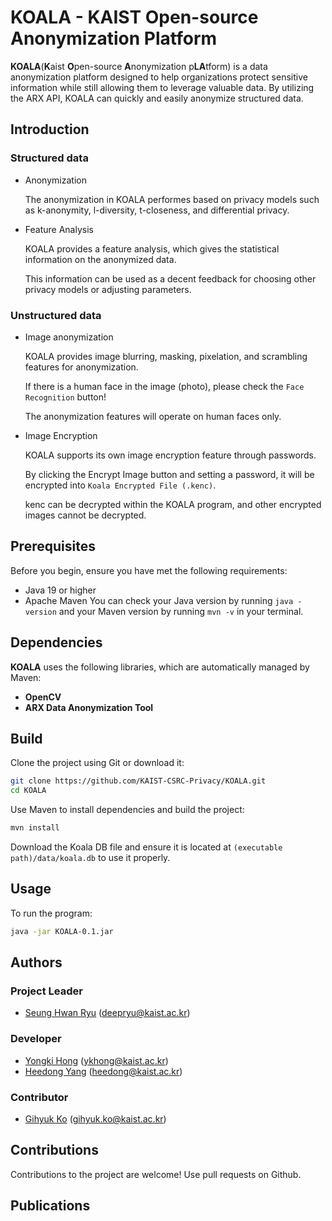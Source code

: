 # KOALA - KAIST Open-source Anonymization Platform
 
 **KOALA**(**K**aist **O**pen-source **A**nonymization p**LA**tform) is a data anonymization platform designed to help organizations protect sensitive information while still allowing them to leverage valuable data. By utilizing the ARX API, KOALA can quickly and easily anonymize structured data.

## Introduction
### Structured data

- Anonymization

  The anonymization in KOALA performes based on privacy models such as k-anonymity, l-diversity, t-closeness, and differential privacy.

- Feature Analysis

  KOALA provides a feature analysis, which gives the statistical information on the anonymized data.

  This information can be used as a decent feedback for choosing other privacy models or adjusting parameters.

### Unstructured data
- Image anonymization

  KOALA provides image blurring, masking, pixelation, and scrambling features for anonymization.

  If there is a human face in the image (photo), please check the `Face Recognition` button!

  The anonymization features will operate on human faces only.

- Image Encryption

  KOALA supports its own image encryption feature through passwords.

  By clicking the Encrypt Image button and setting a password, it will be encrypted into `Koala Encrypted File (.kenc)`.

  kenc can be decrypted within the KOALA program, and other encrypted images cannot be decrypted.


## Prerequisites
Before you begin, ensure you have met the following requirements:
- Java 19 or higher
- Apache Maven
You can check your Java version by running `java -version` and your Maven version by running `mvn -v` in your terminal.

## Dependencies

**KOALA** uses the following libraries, which are automatically managed by Maven:

- **OpenCV**
- **ARX Data Anonymization Tool**


## Build

Clone the project using Git or download it:

```bash
git clone https://github.com/KAIST-CSRC-Privacy/KOALA.git
cd KOALA
```
Use Maven to install dependencies and build the project:
```bash
mvn install
```

Download the Koala DB file and ensure it is located at `(executable path)/data/koala.db` to use it properly.

## Usage
To run the program:
```bash
java -jar KOALA-0.1.jar
```

## Authors
### Project Leader
- [Seung Hwan Ryu](https://github.com/deepryu) (deepryu@kaist.ac.kr)

### Developer
- [Yongki Hong](https://github.com/Bravery724) (ykhong@kaist.ac.kr)
- [Heedong Yang](https://github.com/heedong2y) (heedong@kaist.ac.kr)

### Contributor
- [Gihyuk Ko](https://github.com/gihyukko) (gihyuk.ko@kaist.ac.kr)

## Contributions
Contributions to the project are welcome! Use pull requests on Github.

## Publications
